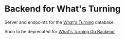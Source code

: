# Backend for What's Turning

Server and endpoints for the [What's Turning](https://github.com/maxwellpothier/whats-turning) database.

Soon to be deprecated for [What's Turning Go Backend](https://github.com/maxwellpothier/wt-go-backend)
